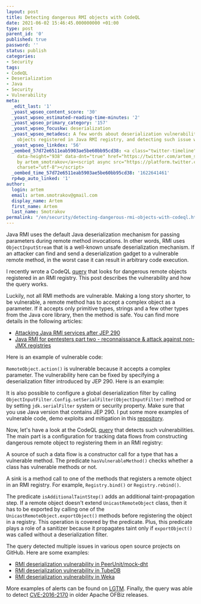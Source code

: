 ```yaml
---
layout: post
title: Detecting dangerous RMI objects with CodeQL
date: 2021-06-02 15:46:45.000000000 +01:00
type: post
parent_id: '0'
published: true
password: ''
status: publish
categories:
- Security
tags:
- CodeQL
- Deserialization
- Java
- Security
- Vulnerability
meta:
  _edit_last: '1'
  _yoast_wpseo_content_score: '30'
  _yoast_wpseo_estimated-reading-time-minutes: '2'
  _yoast_wpseo_primary_category: '157'
  _yoast_wpseo_focuskw: deserialization
  _yoast_wpseo_metadesc: A few words about deserialization vulnerabilities in remote
    objects registered in Java RMI registry, and detecting such issue with CodeQL.
  _yoast_wpseo_linkdex: '56'
  _oembed_57d72e6511eab5903ae5be60bb95cd38: <a class="twitter-timeline" data-width="625"
    data-height="938" data-dnt="true" href="https://twitter.com/artem_smotrakov?ref_src=twsrc%5Etfw">Tweets
    by artem_smotrakov</a><script async src="https://platform.twitter.com/widgets.js"
    charset="utf-8"></script>
  _oembed_time_57d72e6511eab5903ae5be60bb95cd38: '1622641461'
  rp4wp_auto_linked: '1'
author:
  login: artem
  email: artem.smotrakov@gmail.com
  display_name: Artem
  first_name: Artem
  last_name: Smotrakov
permalink: "/en/security/detecting-dangerous-rmi-objects-with-codeql.html"
---
```

<!-- wp:paragraph -->

Java RMI uses the default Java deserialization mechanism for passing parameters during remote method invocations. In other words, RMI uses `ObjectInputStream` that is a well-known unsafe deserialization mechanism. If an attacker can find and send a deserialization gadget to a vulnerable remote method, in the worst case it can result in arbitrary code execution.

<!-- /wp:paragraph -->

<!-- wp:paragraph -->

I recently wrote a CodeQL [query](https://github.com/github/codeql/pull/5818) that looks for dangerous remote objects registered in an RMI registry. This post describes the vulnerability and how the query works.

<!-- /wp:paragraph -->

<!-- wp:more -->  
<!--more-->  
<!-- /wp:more -->

<!-- wp:paragraph -->

Luckily, not all RMI methods are vulnerable. Making a long story shorter, to be vulnerable, a remote method has to accept a complex object as a parameter. If it accepts only primitive types, strings and a few other types from the Java core library, then the method is safe. You can find more details in the following articles:

<!-- /wp:paragraph -->

<!-- wp:list -->

- [Attacking Java RMI services after JEP 290](https://mogwailabs.de/en/blog/2019/03/attacking-java-rmi-services-after-jep-290/)
- [Java RMI for pentesters part two - reconnaissance & attack against non-JMX registries](https://itnext.io/java-rmi-for-pentesters-part-two-reconnaissance-attack-against-non-jmx-registries-187a6561314d)

<!-- /wp:list -->

<!-- wp:paragraph -->

Here is an example of vulnerable code:

<!-- /wp:paragraph -->

<!-- wp:html -->  
<script src="https://gist.github.com/artem-smotrakov/5b9ec83e0b04d05aaf5ac5d808452d78.js"></script>  
<!-- /wp:html -->

<!-- wp:paragraph -->

`RemoteObject.action()` is vulnerable because it accepts a complex parameter. The vulnerability here can be fixed by specifying a deserialization filter introduced by JEP 290. Here is an example:

<!-- /wp:paragraph -->

<!-- wp:html -->  
<script src="https://gist.github.com/artem-smotrakov/886638320b0db2b43a7b22cd2499c86f.js"></script>  
<!-- /wp:html -->

<!-- wp:paragraph -->

It is also possible to configure a global deserialization filter by calling `ObjectInputFilter.Config.setSerialFilter(ObjectInputFilter)` method or by setting `jdk.serialFilter` system or security property. Make sure that you use Java version that contains JEP 290. I put some more examples of vulnerable code, demo exploits and mitigation in this [rep](https://github.com/artem-smotrakov/ql-fun/tree/master/src/main/java/com/gypsyengineer/ql/fun/java/rmi)[o](https://github.com/artem-smotrakov/ql-fun/tree/master/src/main/java/com/gypsyengineer/ql/fun/java/rmi)[sitory](https://github.com/artem-smotrakov/ql-fun/tree/master/src/main/java/com/gypsyengineer/ql/fun/java/rmi).

<!-- /wp:paragraph -->

<!-- wp:paragraph -->

Now, let's have a look at the CodeQL [query](https://github.com/github/codeql/pull/5818) that detects such vulnerabilities. The main part is a configuration for tracking data flows from constructing dangerous remote object to registering them in an RMI registry:

<!-- /wp:paragraph -->

<!-- wp:html -->  
<script src="https://gist.github.com/artem-smotrakov/7dec100471524152743f143220e8dbc4.js"></script>  
<!-- /wp:html -->

<!-- wp:paragraph -->

A source of such a data flow is a constructor call for a type that has a vulnerable method. The predicate `hasVulnerableMethod()` checks whether a class has vulnerable methods or not.

<!-- /wp:paragraph -->

<!-- wp:paragraph -->

A sink is a method call to one of the methods that registers a remote object in an RMI registry. For example, `Registry.bind()` or `Registry.rebind()`.

<!-- /wp:paragraph -->

<!-- wp:paragraph -->

The predicate `isAdditionalTaintStep()` adds an additional taint-propagation step. If a remote object doesn't extend `UnicastRemoteObject` class, then it has to be exported by calling one of the `UnicastRemoteObject.exportObject()` methods before registering the object in a registry. This operation is covered by the predicate. Plus, this predicate plays a role of a sanitizer because it propagates taint only if `exportObject()` was called without a deserialization filter.

<!-- /wp:paragraph -->

<!-- wp:paragraph -->

The query detected multiple issues in various open source projects on GitHub. Here are some examples:

<!-- /wp:paragraph -->

<!-- wp:list -->

- [RMI deserialization vulnerability in PeerUnit/mock-dht](https://github.com/PeerUnit/mock-dht/issues/2)
- [RMI deserialization vulnerability in TubeDB](https://github.com/environmentalinformatics-marburg/tubedb/issues/10#issuecomment-840400709)
- [RMI deserialization vulnerability in Weka](https://github.com/Waikato/weka-trunk/issues/23)

<!-- /wp:list -->

<!-- wp:paragraph -->

More examples of alerts can be found on [LG](https://lgtm.com/query/5242868053583474640/)[T](https://lgtm.com/query/5242868053583474640/)[M](https://lgtm.com/query/5242868053583474640/). Finally, the query was able to detect [CVE-2016-2170](https://nvd.nist.gov/vuln/detail/CVE-2016-2170) in older Apache OFBiz releases.

<!-- /wp:paragraph -->

